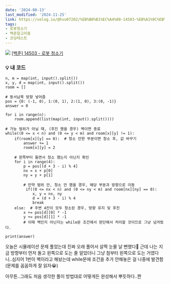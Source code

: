 ```yaml
---
date: '2024-08-13'
last_modified: '2024-11-25'
link: https://velog.io/@hso07202/%EB%B0%B1%EC%A4%80-14503-%EB%A1%9C%EB%B4%87-%EC%B2%AD%EC%86%8C%EA%B8%B0
tags:
- 로봇청소기
- 백준알고리즘
- 코딩테스트
---
```


![](https://velog.velcdn.com/images/hso07202/post/56af5654-2a9a-48db-8f91-c4c98db523ef/image.png) [[백준] 14503 - 로봇 청소기](https://www.acmicpc.net/problem/14503)

### 💡 내 코드
    
    
    n, m = map(int, input().split())
    x, y, d = map(int, input().split())
    room = []
    
    # 동서남북 방향 넣어줌
    pos = {0: (-1, 0), 1:(0, 1), 2:(1, 0), 3:(0, -1)}
    answer = 0
    
    for i in range(n):
        room.append(list(map(int, input().split())))
    
    # 가능 범위가 아닐 때, (후진 했을 경우) 벽이면 종료
    while((0 <= x < n) and (0 <= y < m) and room[x][y] != 1):
        if(room[x][y] == 0):  # 청소 안한 부분이면 청소 후, 값 바꾸기
            answer += 1
            room[x][y] = 2
    
        # 왼쪽부터 돌면서 청소 했는지 아닌지 확인
        for i in range(4):
            p = pos[(d + 3 - i) % 4]
            nx = x + p[0]
            ny = y + p[1]
    
            # 만약 범위 안, 청소 안 했을 경우, 해당 부분과 방향으로 이동
             if((0 <= nx < n) and (0 <= ny < m) and room[nx][ny] == 0):
                x, y = nx, ny
                d = (d + 3 - i) % 4
                break
        else:  # 주변 4칸이 모두 청소된 경우, 방향 유지 및 후진
            x += pos[d][0] * -1
            y += pos[d][1] * -1
            # 이때 벽인지 아닌지는 while문 조건에서 판단해서 처리할 것이므로 그냥 넘겨줬다.
    
    print(answer)

오늘은 시뮬레이션 문제 풀었는데 진짜 오래 풀어서 살짝 눈물 날 뻔했다🤯 근데 나는 지금 방향부터 먼저 돌고 왼쪽으로 도는 줄 알았더니 그냥 첨부터 왼쪽으로 도는 거였다니..심지어 1번이 벽이라고 해놨는데 while문에 조건을 추가 안해놓은 걸 나중에 발견함(문제를 꼼꼼하게 잘 읽자😭)

아무튼..그래도 처음 생각한 풀이 방법대로 어떻게든 완성해서 뿌듯하다..짠